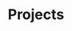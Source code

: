 ---
title: "Projects"
layout: single
author_profile: true
permalink: /projects/
header:
  image: /assets/images/kidney_heatmap.jpg
  caption: "Heatmap of kidney classification model."
toc: true
---